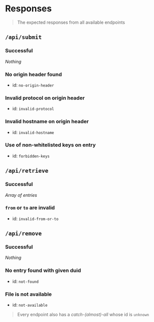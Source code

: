 # Responses
> The expected responses from all available endpoints


## ``/api/submit``
### Successful
_Nothing_

### No origin header found
- id: ``no-origin-header``

### Invalid protocol on origin header
- id: ``invalid-protocol``

### Invalid hostname on origin header
- id: ``invalid-hostname``

### Use of non-whitelisted keys on entry
- id: ``forbidden-keys``

## ``/api/retrieve``

### Successful
_Array of entries_

### ``from`` or ``to`` are invalid
- id: ``invalid-from-or-to``

## ``/api/remove``
### Successful
_Nothing_

### No entry found with given duid
- id: ``not-found``

### File is not available
- id: ``not-available``

> Every endpoint also has a _catch-(almost)-all_ whose id is ``unknown``
